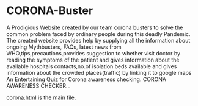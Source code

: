 # CORONA-Buster
A Prodigious Website created by our team corona busters to solve the common problem faced by ordinary people during this deadly Pandemic. The created website provides help by supplying all the information about ongoing Mythbusters, FAQs, latest news from WHO,tips,precautions,provides suggestion to whether visit doctor by reading the symptoms of the patient and gives information about the available hospitals contacts,no.of isolation beds available and gives information about the crowded places(traffic) by linking it to google maps
An Entertaining Quiz for Corona awareness checking. CORONA AWARENESS CHECKER...

corona.html is the main file.
